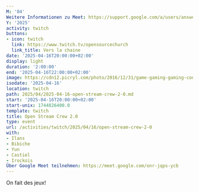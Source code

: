 ```yaml
---
M: '04'
Weitere Informationen zu Meet: https://support.google.com/a/users/answer/9282720
Y: '2025'
activity: twitch
buttons:
- icon: twitch
  link: https://www.twitch.tv/opensourcechurch
  link_title: Vers la chaine
date: '2025-04-16T20:00:00+02:00'
display: light
duration: '2:00:00'
end: '2025-04-16T22:00:00+02:00'
image: https://cdn12.picryl.com/photo/2016/12/31/game-gaming-gaming-console-science-technology-555734-1024.png
isodate: '2025-04-16'
location: twitch
path: 2025/04/2025-04-16-open-stream-crew-2-0.md
start: '2025-04-16T20:00:00+02:00'
start-unix: 1744826400.0
template: twitch
title: Open Stream Crew 2.0
type: event
url: /activities/twitch/2025/04/16/open-stream-crew-2-0
with:
- Ilans
- Bibiche
- Yun
- Castiel
- Irockois
Über Google Meet teilnehmen: https://meet.google.com/onr-jqps-ycb
---
```

On fait des jeux!